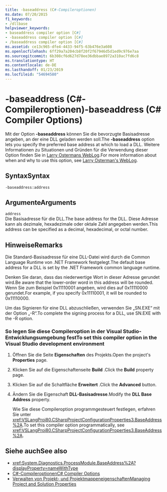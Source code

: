 ```yaml
---
title: -baseaddress (C#-Compileroptionen)
ms.date: 07/20/2015
f1_keywords:
- /dllbase
helpviewer_keywords:
- baseaddress compiler option [C#]
- -baseaddress compiler option [C#]
- /baseaddress compiler option [C#]
ms.assetid: ce13c965-dfe4-4433-94f5-63b476e3a608
ms.openlocfilehash: 6ff29a7a204cb8f20f2f67946d5d1ed9c976e7aa
ms.sourcegitcommit: 6b308cf6d627d78ee36dbbae8972a310ac7fd6c8
ms.translationtype: HT
ms.contentlocale: de-DE
ms.lasthandoff: 01/23/2019
ms.locfileid: "54694580"
---
```

# <a name="-baseaddress-c-compiler-options"></a><span data-ttu-id="b405f-102">-baseaddress (C#-Compileroptionen)</span><span class="sxs-lookup"><span data-stu-id="b405f-102">-baseaddress (C# Compiler Options)</span></span>
<span data-ttu-id="b405f-103">Mit der Option **-baseaddress** können Sie die bevorzugte Basisadresse angeben, an der eine DLL geladen werden soll.</span><span class="sxs-lookup"><span data-stu-id="b405f-103">The **-baseaddress** option lets you specify the preferred base address at which to load a DLL.</span></span> <span data-ttu-id="b405f-104">Weitere Informationen zu Situationen und Gründen für die Verwendung dieser Option finden Sie in [Larry Ostermans WebLog](https://blogs.msdn.microsoft.com/larryosterman/2004/07/06/why-should-i-even-bother-to-use-dlls-in-my-system/).</span><span class="sxs-lookup"><span data-stu-id="b405f-104">For more information about when and why to use this option, see [Larry Osterman's WebLog](https://blogs.msdn.microsoft.com/larryosterman/2004/07/06/why-should-i-even-bother-to-use-dlls-in-my-system/).</span></span>  
  
## <a name="syntax"></a><span data-ttu-id="b405f-105">Syntax</span><span class="sxs-lookup"><span data-stu-id="b405f-105">Syntax</span></span>  
  
```console  
-baseaddress:address  
```  
  
## <a name="arguments"></a><span data-ttu-id="b405f-106">Argumente</span><span class="sxs-lookup"><span data-stu-id="b405f-106">Arguments</span></span>  
 `address`  
 <span data-ttu-id="b405f-107">Die Basisadresse für die DLL.</span><span class="sxs-lookup"><span data-stu-id="b405f-107">The base address for the DLL.</span></span> <span data-ttu-id="b405f-108">Diese Adresse kann als dezimale, hexadezimale oder oktale Zahl angegeben werden.</span><span class="sxs-lookup"><span data-stu-id="b405f-108">This address can be specified as a decimal, hexadecimal, or octal number.</span></span>  
  
## <a name="remarks"></a><span data-ttu-id="b405f-109">Hinweise</span><span class="sxs-lookup"><span data-stu-id="b405f-109">Remarks</span></span>  
 <span data-ttu-id="b405f-110">Die Standard-Basisadresse für eine DLL-Datei wird durch die Common Language Runtime von .NET Framework festgelegt.</span><span class="sxs-lookup"><span data-stu-id="b405f-110">The default base address for a DLL is set by the .NET Framework common language runtime.</span></span>  
  
 <span data-ttu-id="b405f-111">Denken Sie daran, dass das niederwertige Wort in dieser Adresse gerundet wird.</span><span class="sxs-lookup"><span data-stu-id="b405f-111">Be aware that the lower-order word in this address will be rounded.</span></span> <span data-ttu-id="b405f-112">Wenn Sie zum Beispiel 0x11110001 angeben, wird dies auf 0x11110000 gerundet.</span><span class="sxs-lookup"><span data-stu-id="b405f-112">For example, if you specify 0x11110001, it will be rounded to 0x11110000.</span></span>  
  
 <span data-ttu-id="b405f-113">Um das Signieren für eine DLL abzuschließen, verwenden Sie „SN.EXE“ mit der Option „-R“.</span><span class="sxs-lookup"><span data-stu-id="b405f-113">To complete the signing process for a DLL, use SN.EXE with the -R option.</span></span>  
  
### <a name="to-set-this-compiler-option-in-the-visual-studio-development-environment"></a><span data-ttu-id="b405f-114">So legen Sie diese Compileroption in der Visual Studio-Entwicklungsumgebung fest</span><span class="sxs-lookup"><span data-stu-id="b405f-114">To set this compiler option in the Visual Studio development environment</span></span>  
  
1.  <span data-ttu-id="b405f-115">Öffnen Sie die Seite **Eigenschaften** des Projekts.</span><span class="sxs-lookup"><span data-stu-id="b405f-115">Open the project's **Properties** page.</span></span>  
  
2.  <span data-ttu-id="b405f-116">Klicken Sie auf die Eigenschaftenseite **Build** .</span><span class="sxs-lookup"><span data-stu-id="b405f-116">Click the **Build** property page.</span></span>  
  
3.  <span data-ttu-id="b405f-117">Klicken Sie auf die Schaltfläche **Erweitert** .</span><span class="sxs-lookup"><span data-stu-id="b405f-117">Click the **Advanced** button.</span></span>  
  
4.  <span data-ttu-id="b405f-118">Ändern Sie die Eigenschaft **DLL-Basisadresse**.</span><span class="sxs-lookup"><span data-stu-id="b405f-118">Modify the **DLL Base Address** property.</span></span>  
  
     <span data-ttu-id="b405f-119">Wie Sie diese Compileroption programmgesteuert festlegen, erfahren Sie unter <xref:VSLangProj80.CSharpProjectConfigurationProperties3.BaseAddress%2A>.</span><span class="sxs-lookup"><span data-stu-id="b405f-119">To set this compiler option programmatically, see <xref:VSLangProj80.CSharpProjectConfigurationProperties3.BaseAddress%2A>.</span></span>  
  
## <a name="see-also"></a><span data-ttu-id="b405f-120">Siehe auch</span><span class="sxs-lookup"><span data-stu-id="b405f-120">See also</span></span>

- <xref:System.Diagnostics.ProcessModule.BaseAddress%2A?displayProperty=nameWithType>
- [<span data-ttu-id="b405f-121">C#-Compileroptionen</span><span class="sxs-lookup"><span data-stu-id="b405f-121">C# Compiler Options</span></span>](../../../csharp/language-reference/compiler-options/index.md)
- [<span data-ttu-id="b405f-122">Verwalten von Projekt- und Projektmappeneigenschaften</span><span class="sxs-lookup"><span data-stu-id="b405f-122">Managing Project and Solution Properties</span></span>](/visualstudio/ide/managing-project-and-solution-properties)
